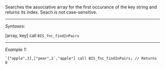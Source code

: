 Searches the associative array for the first occurance of the key string and returns its index. Seach is not case-sensitive.


---
*Syntaxes:*

[array, key] call `BIS_fnc_findInPairs`

---
*Example 1:*

```sqf
`["apple",3],["pear",2`,"apple"] call BIS_fnc_findInPairs; // Returns 0
```